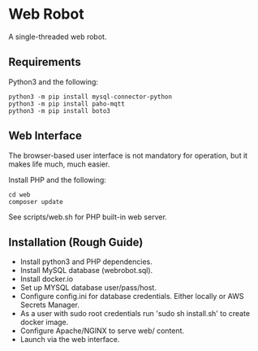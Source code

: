 # Web Robot

A single-threaded web robot.

## Requirements

Python3 and the following:

```
python3 -m pip install mysql-connector-python
python3 -m pip install paho-mqtt
python3 -m pip install boto3
```

## Web Interface

The browser-based user interface is not mandatory for
operation, but it makes life much, much easier.

Install PHP and the following:

```
cd web
composer update
```
See scripts/web.sh for PHP built-in web server.

## Installation (Rough Guide)

 * Install python3 and PHP dependencies.
 * Install MySQL database (webrobot.sql).
 * Install docker.io
 * Set up MYSQL database user/pass/host.
 * Configure config.ini for database credentials. Either locally or AWS Secrets Manager.
 * As a user with sudo root credentials run 'sudo sh install.sh' to create docker image.
 * Configure Apache/NGINX to serve web/ content.
 * Launch via the web interface.
